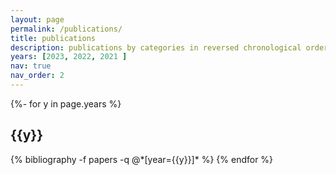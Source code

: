 ```yaml
---
layout: page
permalink: /publications/
title: publications
description: publications by categories in reversed chronological order. generated by jekyll-scholar.
years: [2023, 2022, 2021 ]
nav: true
nav_order: 2
---
```

<!-- _pages/publications.md -->
<div class="publications">

{%- for y in page.years %}
  <h2 class="year">{{y}}</h2>
  {% bibliography -f papers -q @*[year={{y}}]* %}
{% endfor %}

</div>
